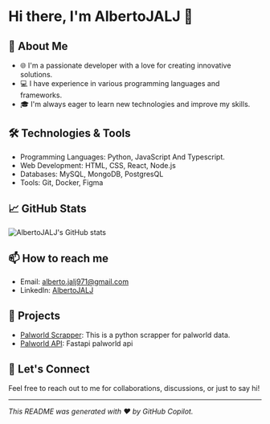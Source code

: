 # Hi there, I'm AlbertoJALJ 👋

## 🚀 About Me
- 🌐 I'm a passionate developer with a love for creating innovative solutions.
- 💻 I have experience in various programming languages and frameworks.
- 🎓 I'm always eager to learn new technologies and improve my skills.

## 🛠️ Technologies & Tools
- Programming Languages: Python, JavaScript And Typescript.
- Web Development: HTML, CSS, React, Node.js
- Databases: MySQL, MongoDB, PostgresQL
- Tools: Git, Docker, Figma

## 📈 GitHub Stats
![AlbertoJALJ's GitHub stats](https://github-readme-stats.vercel.app/api?username=AlbertoJALJ&show_icons=true&theme=radical)

## 📫 How to reach me
- Email: alberto.jalj971@gmail.com
- LinkedIn: [AlbertoJALJ]([https://www.linkedin.com/in/albertojalj/])

## 🌟 Projects
- [Palworld Scrapper](https://github.com/AlbertoJALJ/palworld_scrapper): This is a python scrapper for palworld data.
- [Palworld API](https://github.com/AlbertoJALJ/palword_api): Fastapi palworld api


## 💬 Let's Connect
Feel free to reach out to me for collaborations, discussions, or just to say hi!

---

*This README was generated with ❤️ by GitHub Copilot.*
